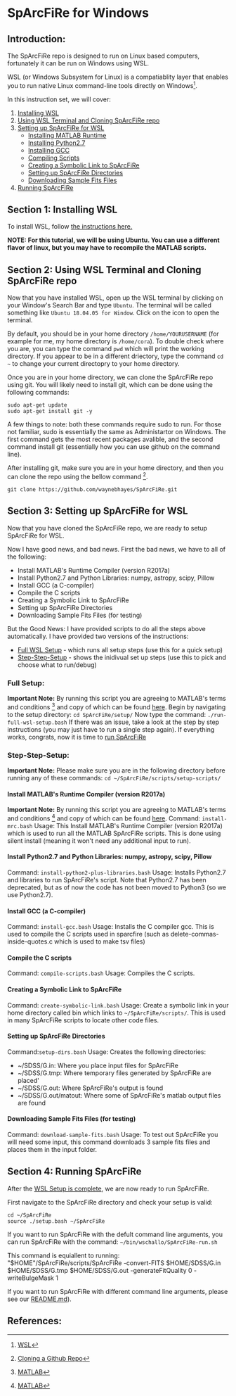 # SpArcFiRe for Windows

## Introduction:
The SpArcFiRe repo is designed to run on Linux based computers, fortunately it can be run on Windows using WSL.

WSL (or Windows Subsystem for Linux) is a compatiablity layer that enables you to run native Linux command-line tools directly on Windows[^1]. 

In this instruction set, we will cover:
1. [Installing WSL](https://github.com/cora-schallock/SpArcFiRe/blob/master/setup/windows-setup.md#section-1-installing-wsl)
2. [Using WSL Terminal and Cloning SpArcFiRe repo](https://github.com/cora-schallock/SpArcFiRe/blob/master/setup/windows-setup.md#section-2-using-wsl-terminal-and-cloning-sparcfire-repo)
3. [Setting up SpArcFiRe for WSL](https://github.com/cora-schallock/SpArcFiRe/blob/master/setup/windows-setup.md#section-3-setting-up-sparcfire-for-wsl)
    - [Installing MATLAB Runtime](https://github.com/cora-schallock/SpArcFiRe/blob/master/setup/windows-setup.md#install-matlabs-runtime-compiler-version-r2017a)
    - [Installing Python2.7](https://github.com/cora-schallock/SpArcFiRe/blob/master/setup/windows-setup.md#install-python27-and-python-libraries-numpy-astropy-scipy-pillow)
    - [Installing GCC](https://github.com/cora-schallock/SpArcFiRe/blob/master/setup/windows-setup.md#install-gcc-a-c-compiler)
    - [Compiling Scripts](https://github.com/cora-schallock/SpArcFiRe/blob/master/setup/windows-setup.md#compile-the-c-scripts)
    - [Creating a Symbolic Link to SpArcFiRe](https://github.com/cora-schallock/SpArcFiRe/blob/master/setup/windows-setup.md#creating-a-symbolic-link-to-sparcfire)
    - [Setting up SpArcFiRe Directories](https://github.com/cora-schallock/SpArcFiRe/blob/master/setup/windows-setup.md#creating-a-symbolic-link-to-sparcfire)
    - [Downloading Sample Fits Files](https://github.com/cora-schallock/SpArcFiRe/blob/master/setup/windows-setup.md#setting-up-sparcfire-directories)
4. [Running SpArcFiRe](https://github.com/cora-schallock/SpArcFiRe/blob/master/setup/windows-setup.md#section-4-running-sparcfire)

## Section 1: Installing WSL
To install WSL, follow [the instructions here.](https://docs.microsoft.com/en-us/windows/wsl/install-win10)

**NOTE: For this tutorial, we will be using Ubuntu. You can use a different flavor of linux, but you may have to recompile the MATLAB scripts.**

## Section 2: Using WSL Terminal and Cloning SpArcFiRe repo
Now that you have installed WSL, open up the WSL terminal by clicking on your Window's Search Bar and type `Ubuntu`. The terminal will be called something like `Ubuntu 18.04.05 for Window`. Click on the icon to open the terminal. 

By default, you should be in your home directory `/home/YOURUSERNAME` (for example for me, my home directory is `/home/cora`). To double check where you are, you can type the command `pwd` which will print the working directory. If you appear to be in a different driectory, type the command `cd ~` to change your current directopry to your home directory.

Once you are in your home directory, we can clone the SpArcFiRe repo using git. You will likely need to install git, which can be done using the following commands:
```
sudo apt-get update
sudo apt-get install git -y
```
A few things to note: both these commands require sudo to run. For those not familiar, sudo is essentially the same as Administartor on Windows. The first command gets the most recent packages avalible, and the second command install git (essentially how you can use github on the command line).

After installing git, make sure you are in your home directory, and then you can clone the repo using the bellow command [^2].
```
git clone https://github.com/waynebhayes/SpArcFiRe.git
```

## Section 3: Setting up SpArcFiRe for WSL
Now that you have cloned the SpArcFiRe repo, we are ready to setup SpArcFiRe for WSL.

Now I have good news, and bad news. First the bad news, we have to all of the following: 
* Install MATLAB's Runtime Compiler (version R2017a)
* Install Python2.7 and Python Libraries: numpy, astropy, scipy, Pillow
* Install GCC (a C-compiler)
* Compile the C scripts
* Creating a Symbolic Link to SpArcFiRe
* Setting up SpArcFiRe Directories
* Downloading Sample Fits Files (for testing)

But the Good News: I have provided scripts to do all the steps above automatically. I have provided two versions of the instructions:
* [Full WSL Setup](https://github.com/cora-schallock/SpArcFiRe/blob/master/setup/windows-setup.md#full-setup) - which runs all setup steps (use this for a quick setup)
* [Step-Step-Setup](https://github.com/cora-schallock/SpArcFiRe/blob/master/setup/windows-setup.md#step-step-setup) - shows the inidivual set up steps (use this to pick and choose what to run/debug)

### Full Setup:
**Important Note:** By running this script you are agreeing to MATLAB's terms and conditions [^3] and copy of which can be found [here](https://github.com/cora-schallock/SpArcFiRe/blob/master/setup/licenses/MCR_license.txt).
Begin by navigating to the setup directory: `cd SpArcFiRe/setup/`
Now type the command: `./run-full-wsl-setup.bash`
If there was an issue, take a look at the step by step instructions (you may just have to run a single step again). If everything works, congrats, now it is time to [run SpArcFiRe](https://github.com/cora-schallock/SpArcFiRe/blob/master/setup/windows-setup.md#section-4-running-sparcfire)

### Step-Step-Setup:
**Important Note:** Please make sure you are in the following directory before running any of these commands: `cd ~/SpArcFiRe/scripts/setup-scripts/`

#### Install MATLAB's Runtime Compiler (version R2017a)
**Important Note:** By running this script you are agreeing to MATLAB's terms and conditions [^3] and copy of which can be found [here](https://github.com/cora-schallock/SpArcFiRe/blob/master/setup/licenses/MCR_license.txt).
Command: `install-mrc.bash`
Usage: This Install MATLAB's Runtime Compiler (version R2017a) which is used to run all the MATLAB SpArcFiRe scripts. This is done using silent install (meaning it won't need any additional input to run).

#### Install Python2.7 and Python Libraries: numpy, astropy, scipy, Pillow
Command: `install-python2-plus-libraries.bash`
Usage: Installs Python2.7 and libraries to run SpArcFiRe's script. Note that Python2.7 has been deprecated, but as of now the code has not been moved to Python3 (so we use Python2.7).

#### Install GCC (a C-compiler)
Command: `install-gcc.bash`
Usage: Installs the C compiler gcc. This is used to compile the C scripts used in sparcfire (such as delete-commas-inside-quotes.c which is used to make tsv files)

#### Compile the C scripts
Command: `compile-scripts.bash`
Usage: Compiles the C scripts.

#### Creating a Symbolic Link to SpArcFiRe
Command: `create-symbolic-link.bash`
Usage: Create a symbolic link in your home directory called bin which links to `~/SpArcFiRe/scripts/`. This is used in many SpArcFiRe scripts to locate other code files.

#### Setting up SpArcFiRe Directories
Command:`setup-dirs.bash`
Usage: Creates the following directories:
* ~/SDSS/G.in: Where you place input files for SpArcFiRe
* ~/SDSS/G.tmp: Where temporary files generated by SpArcFiRe are placed'
* ~/SDSS/G.out: Where SpArcFiRe's output is found
* ~/SDSS/G.out/matout: Where some of SpArcFiRe's matlab output files are found

#### Downloading Sample Fits Files (for testing)
Command: `download-sample-fits.bash`
Usage: To test out SpArcFiRe you will need some input, this command downloads 3 sample fits files and places them in the input folder.

## Section 4: Running SpArcFiRe
After the [WSL Setup is complete](https://github.com/cora-schallock/SpArcFiRe/blob/master/setup/windows-setup.md#section-3-setting-up-sparcfire-for-wsl), we are now ready to run SpArcFiRe.

First navigate to the SpArcFiRe directory and check your setup is valid:
```
cd ~/SpArcFiRe
source ./setup.bash ~/SpArcFiRe
```
If you want to run SpArcFiRe with the defult command line arguments, you can run SpArcFiRe with the command: `~/bin/wschallo/SpArcFiRe-run.sh`

This command is equiallent to running:
"$HOME"/SpArcFiRe/scripts/SpArcFiRe -convert-FITS $HOME/SDSS/G.in $HOME/SDSS/G.tmp $HOME/SDSS/G.out  -generateFitQuality 0 -writeBulgeMask 1

If you want to run SpArcFiRe with different command line arguments, please see our [README.md](https://github.com/waynebhayes/SpArcFiRe#readme)).


## References:
[^1]: [WSL](https://docs.microsoft.com/en-us/windows/wsl/install)
[^2]: [Cloning a Github Repo](https://docs.github.com/en/repositories/creating-and-managing-repositories/cloning-a-repository)
[^3]: [MATLAB](https://www.mathworks.com/help/compiler_sdk/dotnet/install-the-matlab-runtime.html)
